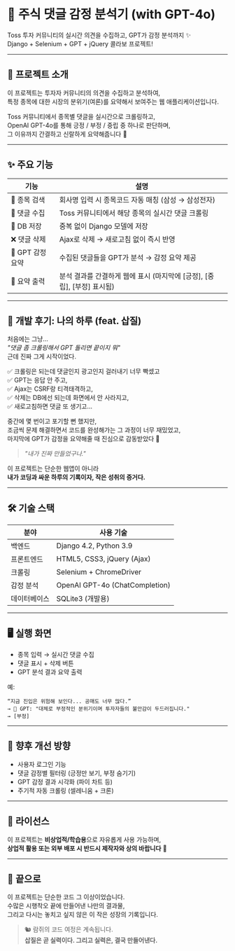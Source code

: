 
# 🧠 주식 댓글 감정 분석기 (with GPT-4o)

Toss 투자 커뮤니티의 실시간 의견을 수집하고, GPT가 감정 분석까지 ✨  
Django + Selenium + GPT + jQuery 콜라보 프로젝트!

---

## 📌 프로젝트 소개

이 프로젝트는 투자자 커뮤니티의 의견을 수집하고 분석하여,  
특정 종목에 대한 시장의 분위기(여론)를 요약해서 보여주는 웹 애플리케이션입니다.

Toss 커뮤니티에서 종목별 댓글을 실시간으로 크롤링하고,  
OpenAI GPT-4o를 통해 긍정 / 부정 / 중립 중 하나로 판단하며,  
그 이유까지 간결하고 신랄하게 요약해줍니다 🤖

---

## ✨ 주요 기능

| 기능 | 설명 |
|------|------|
| 🔎 종목 검색 | 회사명 입력 시 종목코드 자동 매칭 (삼성 → 삼성전자) |
| 💬 댓글 수집 | Toss 커뮤니티에서 해당 종목의 실시간 댓글 크롤링 |
| 📂 DB 저장 | 중복 없이 Django 모델에 저장 |
| ❌ 댓글 삭제 | Ajax로 삭제 → 새로고침 없이 즉시 반영 |
| 🤖 GPT 감정 요약 | 수집된 댓글들을 GPT가 분석 → 감정 요약 제공 |
| 📝 요약 출력 | 분석 결과를 간결하게 웹에 표시 (마지막에 [긍정], [중립], [부정] 표시됨) |

---

## 🧵 개발 후기: 나의 하루 (feat. 삽질)

처음에는 그냥…  
_"댓글 좀 크롤링해서 GPT 돌리면 끝이지 뭐"_  
근데 진짜 그게 시작이었다.

✅ 크롤링은 되는데 댓글인지 광고인지 걸러내기 너무 빡셌고  
✅ GPT는 응답 안 주고,  
✅ Ajax는 CSRF랑 티격태격하고,  
✅ 삭제는 DB에선 되는데 화면에서 안 사라지고,  
✅ 새로고침하면 댓글 또 생기고...

중간에 몇 번이고 포기할 뻔 했지만,  
조금씩 문제 해결하면서 코드를 완성해가는 그 과정이 너무 재밌었고,  
마지막에 GPT가 감정을 요약해줄 때 진심으로 감동받았다 🥹

> _"내가 진짜 만들었구나."_  

이 프로젝트는 단순한 웹앱이 아니라  
**내가 코딩과 싸운 하루의 기록이자, 작은 성취의 증거다.**

---

## 🛠 기술 스택

| 분야 | 사용 기술 |
|------|------------|
| 백엔드 | Django 4.2, Python 3.9 |
| 프론트엔드 | HTML5, CSS3, jQuery (Ajax) |
| 크롤링 | Selenium + ChromeDriver |
| 감정 분석 | OpenAI GPT-4o (ChatCompletion) |
| 데이터베이스 | SQLite3 (개발용) |

---

## 🖥️ 실행 화면

- 종목 입력 → 실시간 댓글 수집  
- 댓글 표시 + 삭제 버튼  
- GPT 분석 결과 요약 출력

예:
```
“지금 진입은 위험해 보인다... 공매도 너무 많다.”  
→ 🧠 GPT: "대체로 부정적인 분위기이며 투자자들의 불안감이 두드러집니다."  
→ [부정]
```

---

## 🧠 향후 개선 방향

- 사용자 로그인 기능  
- 댓글 감정별 필터링 (긍정만 보기, 부정 숨기기)  
- GPT 감정 결과 시각화 (파이 차트 등)  
- 주기적 자동 크롤링 (셀레니움 + 크론)

---

## 📄 라이선스

이 프로젝트는 **비상업적/학습용**으로 자유롭게 사용 가능하며,  
**상업적 활용 또는 외부 배포 시 반드시 제작자와 상의 바랍니다** 🙏

---

## 💌 끝으로

이 프로젝트는 단순한 코드 그 이상이었습니다.  
수많은 시행착오 끝에 만들어낸 나만의 결과물,  
그리고 다시는 놓치고 싶지 않은 이 작은 성장의 기록입니다.

> 🐿️ 람쥐의 코드 여정은 계속됩니다.  
> **삽질은 곧 실력이다. 그리고 실력은, 결국 만들어낸다.**
